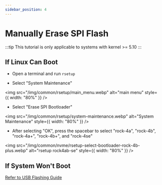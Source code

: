 ```yaml
---
sidebar_position: 4
---
```


# Manually Erase SPI Flash

:::tip
This tutorial is only applicable to systems with kernel >= 5.10
:::

## If Linux Can Boot

- Open a terminal and run `rsetup`

- Select "System Maintenance"

<img src="/img/common/rsetup/main_menu.webp" alt="main menu" style={{ width: "80%" }} />

- Select "Erase SPI Bootloader"

<img src="/img/common/rsetup/system-maintenance.webp" alt="System Maintenance" style={{ width: "80%" }} />

- After selecting "OK", press the spacebar to select "rock-4a", "rock-4b", "rock-4a+", "rock-4b+", and "rock-4se"

<img src="/img/common/nvme/rsetup-select-bootloader-rock-4b-plus.webp" alt="rsetup rock4ab-se" style={{ width: "80%" }} />

## If System Won't Boot

[Refer to USB Flashing Guide](/rock4/rock4ab-se/low-level-dev/maskrom)
